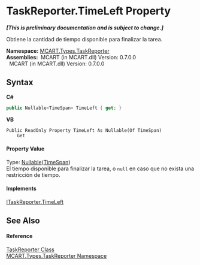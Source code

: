 # TaskReporter.TimeLeft Property 
 _**\[This is preliminary documentation and is subject to change.\]**_

Obtiene la cantidad de tiempo disponible para finalizar la tarea.

**Namespace:**&nbsp;<a href="256f3901-18cb-eeca-835c-7de778822db3">MCART.Types.TaskReporter</a><br />**Assemblies:**&nbsp;&nbsp;MCART (in MCART.dll) Version: 0.7.0.0<br />&nbsp;&nbsp;MCART (in MCART.dll) Version: 0.7.0.0<br />

## Syntax

**C#**<br />
``` C#
public Nullable<TimeSpan> TimeLeft { get; }
```

**VB**<br />
``` VB
Public ReadOnly Property TimeLeft As Nullable(Of TimeSpan)
	Get
```


#### Property Value
Type: <a href="http://msdn2.microsoft.com/es-es/library/b3h38hb0" target="_blank">Nullable</a>(<a href="http://msdn2.microsoft.com/es-es/library/269ew577" target="_blank">TimeSpan</a>)<br />El tiempo disponible para finalizar la tarea, o `null` en caso que no exista una restricción de tiempo.

#### Implements
<a href="a8fc131d-1359-46c7-c11d-45594329dcf0">ITaskReporter.TimeLeft</a><br />

## See Also


#### Reference
<a href="fe1298ce-fcb6-fe04-51dd-afbf902d46d9">TaskReporter Class</a><br /><a href="256f3901-18cb-eeca-835c-7de778822db3">MCART.Types.TaskReporter Namespace</a><br />